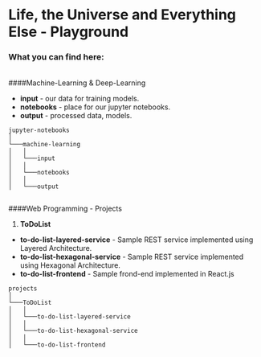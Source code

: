 # Life, the Universe and Everything Else - Playground
### **What you can find here:**<br>
<br>
####Machine-Learning & Deep-Learning

* **input** - our data for training models.
* **notebooks** - place for our jupyter notebooks.
* **output** - processed data, models.

```
jupyter-notebooks
│
└───machine-learning 
│   │
│   └───input
│   │
│   └───notebooks
│   │
│   └───output


```
####Web Programming - Projects

1. **ToDoList** 

 * **to-do-list-layered-service** - Sample REST service implemented using Layered Architecture.
 * **to-do-list-hexagonal-service** - Sample REST service implemented using Hexagonal Architecture. 
 * **to-do-list-frontend** - Sample frond-end implemented in React.js

 
```
projects 
│
└───ToDoList
│   │
│   └───to-do-list-layered-service
│   │
│   └───to-do-list-hexagonal-service
│   │
│   └───to-do-list-frontend
```
